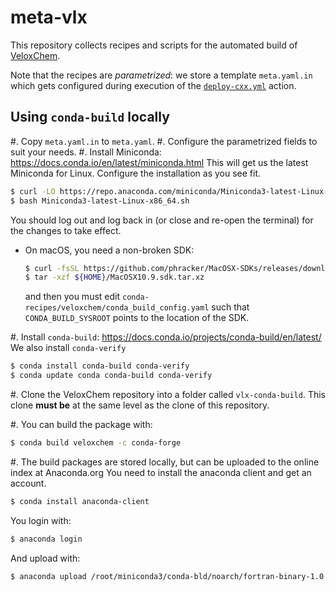 # meta-vlx

This repository collects recipes and scripts for the automated build of
[VeloxChem](https://veloxchem.org/).

Note that the recipes are *parametrized*: we store a template `meta.yaml.in`
which gets configured during execution of the
[`deploy-cxx.yml`](.github/workflows/deploy-cxx.yml) action.

## Using `conda-build` locally

#. Copy `meta.yaml.in` to `meta.yaml`.
#. Configure the parametrized fields to suit your needs. 
#. Install Miniconda: <https://docs.conda.io/en/latest/miniconda.html>
   This will get us the latest Miniconda for Linux. Configure the
   installation as you see fit.

   ``` bash
   $ curl -LO https://repo.anaconda.com/miniconda/Miniconda3-latest-Linux-x86_64.sh
   $ bash Miniconda3-latest-Linux-x86_64.sh
   ```

   You should log out and log back in (or close and re-open the
   terminal) for the changes to take effect.

   - On macOS, you need a non-broken SDK:

     ```bash
     $ curl -fsSL https://github.com/phracker/MacOSX-SDKs/releases/download/10.15/MacOSX10.9.sdk.tar.xz > ${HOME}/MacOSX10.9.sdk.tar.xz
     $ tar -xzf ${HOME}/MacOSX10.9.sdk.tar.xz
     ```
     and then you must edit `conda-recipes/veloxchem/conda_build_config.yaml`
     such that `CONDA_BUILD_SYSROOT` points to the location of the SDK.

#. Install `conda-build`:
   <https://docs.conda.io/projects/conda-build/en/latest/> We also
   install `conda-verify`

   ``` bash
   $ conda install conda-build conda-verify
   $ conda update conda conda-build conda-verify
   ```
#. Clone the VeloxChem repository into a folder called `vlx-conda-build`. This
   clone **must be** at the same level as the clone of this repository.

#. You can build the package with:

   ``` bash
   $ conda build veloxchem -c conda-forge
   ```

#. The build packages are stored locally, but can be uploaded to the
   online index at Anaconda.org You need to install the anaconda client
   and get an account.

   ``` bash
   $ conda install anaconda-client
   ```

   You login with:

   ``` bash
   $ anaconda login
   ```

   And upload with:

   ``` bash
   $ anaconda upload /root/miniconda3/conda-bld/noarch/fortran-binary-1.0.6-py_0.tar.bz2
   ```
